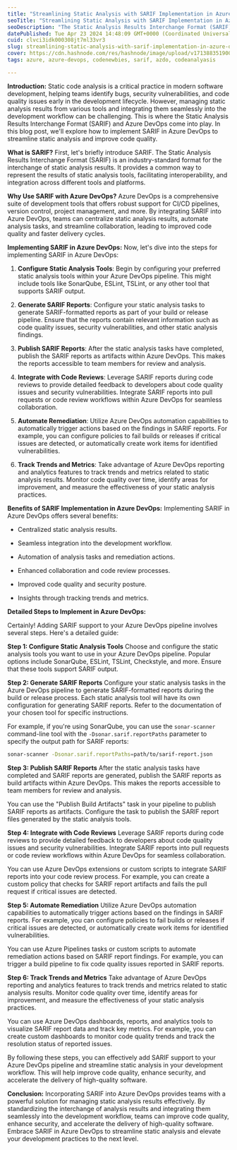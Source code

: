 ```yaml
---
title: "Streamlining Static Analysis with SARIF Implementation in Azure DevOps"
seoTitle: "Streamlining Static Analysis with SARIF Implementation in Azure DevOps"
seoDescription: "The Static Analysis Results Interchange Format (SARIF) is an industry-standard format for the interchange of static analysis results. It provides a common w"
datePublished: Tue Apr 23 2024 14:48:09 GMT+0000 (Coordinated Universal Time)
cuid: clvci3idk000308jt7ml33vr3
slug: streamlining-static-analysis-with-sarif-implementation-in-azure-devops
cover: https://cdn.hashnode.com/res/hashnode/image/upload/v1713883519005/795f51ad-92e2-4f3f-b2b1-a52858d6e5cf.png
tags: azure, azure-devops, codenewbies, sarif, azdo, codeanalyasis

---
```


**Introduction:** Static code analysis is a critical practice in modern software development, helping teams identify bugs, security vulnerabilities, and code quality issues early in the development lifecycle. However, managing static analysis results from various tools and integrating them seamlessly into the development workflow can be challenging. This is where the Static Analysis Results Interchange Format (SARIF) and Azure DevOps come into play. In this blog post, we'll explore how to implement SARIF in Azure DevOps to streamline static analysis and improve code quality.

**What is SARIF?** First, let's briefly introduce SARIF. The Static Analysis Results Interchange Format (SARIF) is an industry-standard format for the interchange of static analysis results. It provides a common way to represent the results of static analysis tools, facilitating interoperability, and integration across different tools and platforms.

**Why Use SARIF with Azure DevOps?** Azure DevOps is a comprehensive suite of development tools that offers robust support for CI/CD pipelines, version control, project management, and more. By integrating SARIF into Azure DevOps, teams can centralize static analysis results, automate analysis tasks, and streamline collaboration, leading to improved code quality and faster delivery cycles.

**Implementing SARIF in Azure DevOps:** Now, let's dive into the steps for implementing SARIF in Azure DevOps:

1. **Configure Static Analysis Tools**: Begin by configuring your preferred static analysis tools within your Azure DevOps pipeline. This might include tools like SonarQube, ESLint, TSLint, or any other tool that supports SARIF output.
    
2. **Generate SARIF Reports**: Configure your static analysis tasks to generate SARIF-formatted reports as part of your build or release pipeline. Ensure that the reports contain relevant information such as code quality issues, security vulnerabilities, and other static analysis findings.
    
3. **Publish SARIF Reports**: After the static analysis tasks have completed, publish the SARIF reports as artifacts within Azure DevOps. This makes the reports accessible to team members for review and analysis.
    
4. **Integrate with Code Reviews**: Leverage SARIF reports during code reviews to provide detailed feedback to developers about code quality issues and security vulnerabilities. Integrate SARIF reports into pull requests or code review workflows within Azure DevOps for seamless collaboration.
    
5. **Automate Remediation**: Utilize Azure DevOps automation capabilities to automatically trigger actions based on the findings in SARIF reports. For example, you can configure policies to fail builds or releases if critical issues are detected, or automatically create work items for identified vulnerabilities.
    
6. **Track Trends and Metrics**: Take advantage of Azure DevOps reporting and analytics features to track trends and metrics related to static analysis results. Monitor code quality over time, identify areas for improvement, and measure the effectiveness of your static analysis practices.
    

**Benefits of SARIF Implementation in Azure DevOps:** Implementing SARIF in Azure DevOps offers several benefits:

* Centralized static analysis results.
    
* Seamless integration into the development workflow.
    
* Automation of analysis tasks and remediation actions.
    
* Enhanced collaboration and code review processes.
    
* Improved code quality and security posture.
    
* Insights through tracking trends and metrics.
    

**Detailed Steps to Implement in Azure DevOps:**

Certainly! Adding SARIF support to your Azure DevOps pipeline involves several steps. Here's a detailed guide:

**Step 1: Configure Static Analysis Tools** Choose and configure the static analysis tools you want to use in your Azure DevOps pipeline. Popular options include SonarQube, ESLint, TSLint, Checkstyle, and more. Ensure that these tools support SARIF output.

**Step 2: Generate SARIF Reports** Configure your static analysis tasks in the Azure DevOps pipeline to generate SARIF-formatted reports during the build or release process. Each static analysis tool will have its own configuration for generating SARIF reports. Refer to the documentation of your chosen tool for specific instructions.

For example, if you're using SonarQube, you can use the `sonar-scanner` command-line tool with the `-Dsonar.sarif.reportPaths` parameter to specify the output path for SARIF reports:

```bash
sonar-scanner -Dsonar.sarif.reportPaths=path/to/sarif-report.json
```

**Step 3: Publish SARIF Reports** After the static analysis tasks have completed and SARIF reports are generated, publish the SARIF reports as build artifacts within Azure DevOps. This makes the reports accessible to team members for review and analysis.

You can use the "Publish Build Artifacts" task in your pipeline to publish SARIF reports as artifacts. Configure the task to publish the SARIF report files generated by the static analysis tools.

**Step 4: Integrate with Code Reviews** Leverage SARIF reports during code reviews to provide detailed feedback to developers about code quality issues and security vulnerabilities. Integrate SARIF reports into pull requests or code review workflows within Azure DevOps for seamless collaboration.

You can use Azure DevOps extensions or custom scripts to integrate SARIF reports into your code review process. For example, you can create a custom policy that checks for SARIF report artifacts and fails the pull request if critical issues are detected.

**Step 5: Automate Remediation** Utilize Azure DevOps automation capabilities to automatically trigger actions based on the findings in SARIF reports. For example, you can configure policies to fail builds or releases if critical issues are detected, or automatically create work items for identified vulnerabilities.

You can use Azure Pipelines tasks or custom scripts to automate remediation actions based on SARIF report findings. For example, you can trigger a build pipeline to fix code quality issues reported in SARIF reports.

**Step 6: Track Trends and Metrics** Take advantage of Azure DevOps reporting and analytics features to track trends and metrics related to static analysis results. Monitor code quality over time, identify areas for improvement, and measure the effectiveness of your static analysis practices.

You can use Azure DevOps dashboards, reports, and analytics tools to visualize SARIF report data and track key metrics. For example, you can create custom dashboards to monitor code quality trends and track the resolution status of reported issues.

By following these steps, you can effectively add SARIF support to your Azure DevOps pipeline and streamline static analysis in your development workflow. This will help improve code quality, enhance security, and accelerate the delivery of high-quality software.

**Conclusion:** Incorporating SARIF into Azure DevOps provides teams with a powerful solution for managing static analysis results effectively. By standardizing the interchange of analysis results and integrating them seamlessly into the development workflow, teams can improve code quality, enhance security, and accelerate the delivery of high-quality software. Embrace SARIF in Azure DevOps to streamline static analysis and elevate your development practices to the next level.